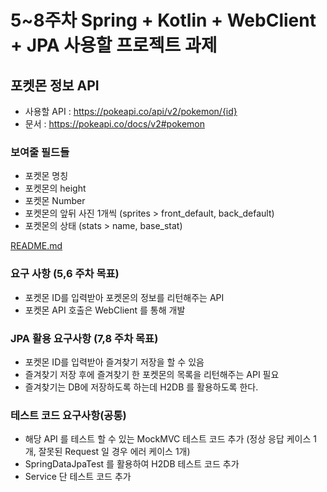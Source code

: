 # 5~8주차 Spring + Kotlin + WebClient + JPA 사용할 프로젝트 과제


## 포켓몬 정보 API

- 사용할 API : https://pokeapi.co/api/v2/pokemon/{id}
- 문서 : https://pokeapi.co/docs/v2#pokemon


### 보여줄 필드들
- 포켓몬 명칭
- 포켓몬의 height
- 포켓몬 Number
- 포켓몬의 앞뒤 사진 1개씩 (sprites > front_default, back_default)
- 포켓몬의 상태 (stats > name, base_stat)

[README.md](README.md)
### 요구 사항 (5,6 주차 목표)
- 포켓몬 ID를 입력받아 포켓몬의 정보를 리턴해주는 API
- 포켓몬 API 호출은 WebClient 를 통해 개발


### JPA 활용 요구사항 (7,8 주차 목표)
- 포켓몬 ID를 입력받아 즐겨찾기 저장을 할 수 있음
- 즐겨찾기 저장 후에 즐겨찾기 한 포켓몬의 목록을 리턴해주는 API 필요
- 즐겨찾기는 DB에 저장하도록 하는데 H2DB 를 활용하도록 한다.


### 테스트 코드 요구사항(공통)
- 해당 API 를 테스트 할 수 있는 MockMVC 테스트 코드 추가 (정상 응답 케이스 1개, 잘못된 Request 일 경우 에러 케이스 1개)
- SpringDataJpaTest 를 활용하여 H2DB 테스트 코드 추가
- Service 단 테스트 코드 추가
